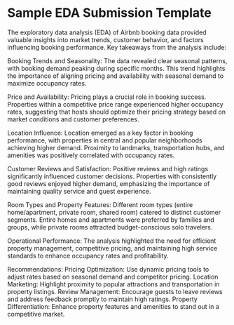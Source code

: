 # Sample EDA Submission Template
The exploratory data analysis (EDA) of Airbnb booking data provided valuable insights into market trends, customer behavior, and factors influencing booking performance. Key takeaways from the analysis include:

Booking Trends and Seasonality:
The data revealed clear seasonal patterns, with booking demand peaking during specific months. This trend highlights the importance of aligning pricing and availability with seasonal demand to maximize occupancy rates.

Price and Availability:
Pricing plays a crucial role in booking success. Properties within a competitive price range experienced higher occupancy rates, suggesting that hosts should optimize their pricing strategy based on market conditions and customer preferences.

Location Influence:
Location emerged as a key factor in booking performance, with properties in central and popular neighborhoods achieving higher demand. Proximity to landmarks, transportation hubs, and amenities was positively correlated with occupancy rates.

Customer Reviews and Satisfaction:
Positive reviews and high ratings significantly influenced customer decisions. Properties with consistently good reviews enjoyed higher demand, emphasizing the importance of maintaining quality service and guest experience.

Room Types and Property Features:
Different room types (entire home/apartment, private room, shared room) catered to distinct customer segments. Entire homes and apartments were preferred by families and groups, while private rooms attracted budget-conscious solo travelers.

Operational Performance:
The analysis highlighted the need for efficient property management, competitive pricing, and maintaining high service standards to enhance occupancy rates and profitability.

Recommendations:
Pricing Optimization: Use dynamic pricing tools to adjust rates based on seasonal demand and competitor pricing.
Location Marketing: Highlight proximity to popular attractions and transportation in property listings.
Review Management: Encourage guests to leave reviews and address feedback promptly to maintain high ratings.
Property Differentiation: Enhance property features and amenities to stand out in a competitive market.

